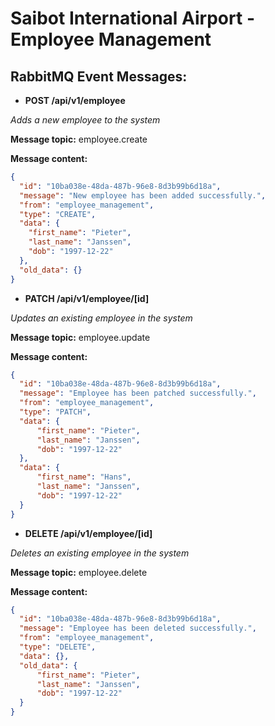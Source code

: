 # Saibot International Airport - Employee Management

## RabbitMQ Event Messages: ##

- **POST /api/v1/employee**

_Adds a new employee to the system_

**Message topic:** employee.create

**Message content:**

```json
{
  "id": "10ba038e-48da-487b-96e8-8d3b99b6d18a",
  "message": "New employee has been added successfully.",
  "from": "employee_management",
  "type": "CREATE",
  "data": {
    "first_name": "Pieter",
    "last_name": "Janssen",
    "dob": "1997-12-22"
  },
  "old_data": {}
}
```

- **PATCH /api/v1/employee/[id]**

_Updates an existing employee in the system_

**Message topic:** employee.update

**Message content:**

```json
{
  "id": "10ba038e-48da-487b-96e8-8d3b99b6d18a",
  "message": "Employee has been patched successfully.",
  "from": "employee_management",
  "type": "PATCH",
  "data": {
      "first_name": "Pieter",
      "last_name": "Janssen",
      "dob": "1997-12-22"
  },
  "data": {
      "first_name": "Hans",
      "last_name": "Janssen",
      "dob": "1997-12-22"
  }
}
```

- **DELETE /api/v1/employee/[id]**

_Deletes an existing employee in the system_

**Message topic:** employee.delete

**Message content:**

```json
{
  "id": "10ba038e-48da-487b-96e8-8d3b99b6d18a",
  "message": "Employee has been deleted successfully.",
  "from": "employee_management",
  "type": "DELETE",
  "data": {},
  "old_data": {
      "first_name": "Pieter",
      "last_name": "Janssen",
      "dob": "1997-12-22"
  }
}
```
